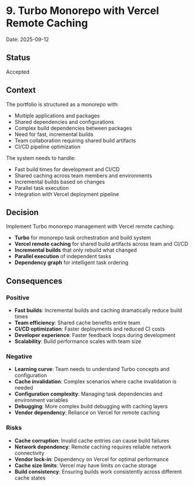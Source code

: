 # 9. Turbo Monorepo with Vercel Remote Caching

Date: 2025-09-12

## Status

Accepted

## Context

The portfolio is structured as a monorepo with:

- Multiple applications and packages
- Shared dependencies and configurations
- Complex build dependencies between packages
- Need for fast, incremental builds
- Team collaboration requiring shared build artifacts
- CI/CD pipeline optimization

The system needs to handle:

- Fast build times for development and CI/CD
- Shared caching across team members and environments
- Incremental builds based on changes
- Parallel task execution
- Integration with Vercel deployment pipeline

## Decision

Implement Turbo monorepo management with Vercel remote caching:

- **Turbo** for monorepo task orchestration and build system
- **Vercel remote caching** for shared build artifacts across team and CI/CD
- **Incremental builds** that only rebuild what changed
- **Parallel execution** of independent tasks
- **Dependency graph** for intelligent task ordering

## Consequences

### Positive

- **Fast builds**: Incremental builds and caching dramatically reduce build times
- **Team efficiency**: Shared cache benefits entire team
- **CI/CD optimization**: Faster deployments and reduced CI costs
- **Developer experience**: Faster feedback loops during development
- **Scalability**: Build performance scales with team size

### Negative

- **Learning curve**: Team needs to understand Turbo concepts and configuration
- **Cache invalidation**: Complex scenarios where cache invalidation is needed
- **Configuration complexity**: Managing task dependencies and environment variables
- **Debugging**: More complex build debugging with caching layers
- **Vendor dependency**: Reliance on Vercel for remote caching

### Risks

- **Cache corruption**: Invalid cache entries can cause build failures
- **Network dependency**: Remote caching requires reliable network connectivity
- **Vendor lock-in**: Dependency on Vercel for optimal performance
- **Cache size limits**: Vercel may have limits on cache storage
- **Build consistency**: Ensuring builds work consistently across different cache states
